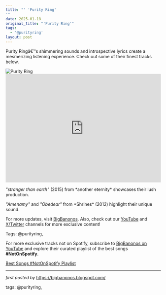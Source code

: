 ```yaml
---
title: "' 'Purity Ring'
'"
date: 2025-01-18
original_title: "'Purity Ring'"
tags:
  - '@purityring'
layout: post
---
```

<!--Introductory Text-->
<p >Purity Ringâ€™s shimmering sounds and introspective lyrics create a mesmerizing listening experience. Check out some of their finest tracks below.</p> <!--Featured Image-->
<div > <img alt="Purity Ring" src="https://www.rollingstone.com/wp-content/uploads/2018/06/rs-6265-rectangle.jpg" />
</div> <!--Spotify Playlist Embed-->
<div > <iframe allow="autoplay; clipboard-write; encrypted-media; fullscreen; picture-in-picture" allowfullscreen="" frameborder="0" height="352" loading="lazy" src="https://open.spotify.com/embed/playlist/48rr6dt1856FPv6Wnc8Kni?utm_source=generator" width="100%"></iframe>
</div> <!--Song Information-->
<div > <p><em>"stranger than earth"</em> (2015) from *another eternity* showcases their lush production.</p> <p><em>"Amenamy"</em> and <em>"Obedear"</em> from *Shrines* (2012) highlight their unique sound.</p>
</div> <!--Footer Links-->
<div > <p>For more updates, visit <a href="https://bigbanonos.blogspot.com/" target="_blank">BigBanonos</a>. Also, check out our <a href="https://www.youtube.com/@BigBanonos" target="_blank">YouTube</a> and <a href="https://x.com/bigbanonos" target="_blank">X/Twitter</a> channels for more exclusive content!</p>
</div> <!--Tags-->
<p>Tags: @purityring,</p>


<!--Subscribe and Playlist Links-->
<div>
    <p>For more exclusive tracks not on Spotify, subscribe to <a href="https://www.youtube.com/@BigBanonos" target="_blank">BigBanonos on YouTube</a> and explore their curated playlist of the best songs <strong>#NotOnSpotify</strong>.</p>
    <p><a href="https://www.youtube.com/playlist?list=PLtuNtuTatqI0kFahUCbtbfenC_ET5O_tr" target="_blank">Best Songs #NotOnSpotify Playlist<br /></a></p></div>

<hr />

<p><em>first posted by</em> <a href="https://bigbanonos.blogspot.com/" rel="noopener" target="_new">https://bigbanonos.blogspot.com/</a></p>

<p>tags: @purityring,</p>
